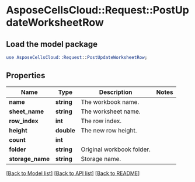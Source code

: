 # AsposeCellsCloud::Request::PostUpdateWorksheetRow 

## Load the model package
```perl
use AsposeCellsCloud::Request::PostUpdateWorksheetRow;
```

## Properties
Name | Type | Description | Notes
------------ | ------------- | ------------- | -------------
**name** | **string** | The workbook name. |
**sheet_name** | **string** | The worksheet name. |
**row_index** | **int** | The row index. |
**height** | **double** | The new row height. |
**count** | **int** |  |
**folder** | **string** | Original workbook folder. |
**storage_name** | **string** | Storage name. |  

[[Back to Model list]](../README.md#documentation-for-requests) [[Back to API list]](../README.md#documentation-for-api-endpoints) [[Back to README]](../README.md)

